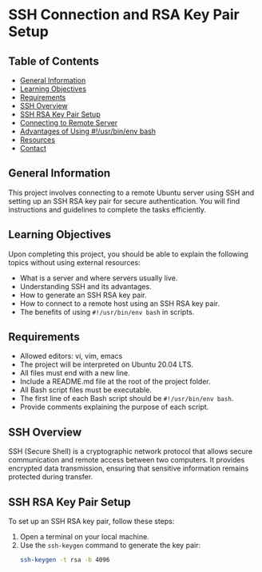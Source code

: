 # SSH Connection and RSA Key Pair Setup

## Table of Contents
- [General Information](#general-information)
- [Learning Objectives](#learning-objectives)
- [Requirements](#requirements)
- [SSH Overview](#ssh-overview)
- [SSH RSA Key Pair Setup](#ssh-rsa-key-pair-setup)
- [Connecting to Remote Server](#connecting-to-remote-server)
- [Advantages of Using #!/usr/bin/env bash](#advantages-of-using--usrbinenv-bash)
- [Resources](#resources)
- [Contact](#contact)

## General Information
This project involves connecting to a remote Ubuntu server using SSH and setting up an SSH RSA key pair for secure authentication. You will find instructions and guidelines to complete the tasks efficiently.

## Learning Objectives
Upon completing this project, you should be able to explain the following topics without using external resources:
- What is a server and where servers usually live.
- Understanding SSH and its advantages.
- How to generate an SSH RSA key pair.
- How to connect to a remote host using an SSH RSA key pair.
- The benefits of using `#!/usr/bin/env bash` in scripts.

## Requirements
- Allowed editors: vi, vim, emacs
- The project will be interpreted on Ubuntu 20.04 LTS.
- All files must end with a new line.
- Include a README.md file at the root of the project folder.
- All Bash script files must be executable.
- The first line of each Bash script should be `#!/usr/bin/env bash`.
- Provide comments explaining the purpose of each script.

## SSH Overview
SSH (Secure Shell) is a cryptographic network protocol that allows secure communication and remote access between two computers. It provides encrypted data transmission, ensuring that sensitive information remains protected during transfer.

## SSH RSA Key Pair Setup
To set up an SSH RSA key pair, follow these steps:

1. Open a terminal on your local machine.
2. Use the `ssh-keygen` command to generate the key pair:
   ```bash
   ssh-keygen -t rsa -b 4096

   ```
